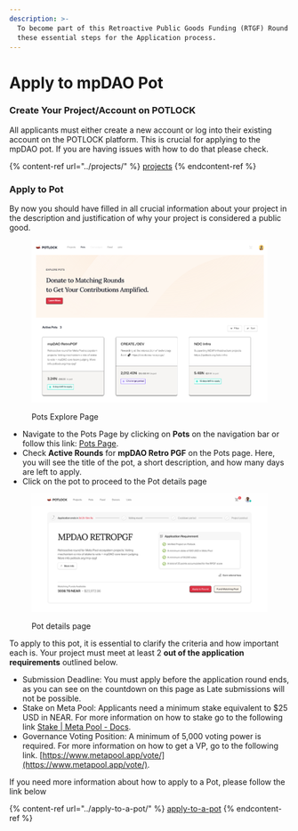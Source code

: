 ```yaml
---
description: >-
  To become part of this Retroactive Public Goods Funding (RTGF) Round 1, follow
  these essential steps for the Application process.
---
```


# Apply to mpDAO Pot

### Create Your Project/Account on POTLOCK

All applicants must either create a new account or log into their existing account on the POTLOCK platform. This is crucial for applying to the mpDAO pot. If you are having issues with how to do that please check.

{% content-ref url="../projects/" %}
[projects](../projects/)
{% endcontent-ref %}

### Apply to Pot

By now you should have filled in all crucial information about your project in the description and justification of why your project is considered a public good.

<figure><img src="../../.gitbook/assets/image (17).png" alt=""><figcaption><p>Pots Explore Page</p></figcaption></figure>

* Navigate to the Pots Page by clicking on **Pots** on the navigation bar or follow this link: [Pots Page](https://alpha.potlock.io/pots).
* Check **Active Rounds** for **mpDAO Retro PGF** on the Pots page. Here, you will see the title of the pot, a short description, and how many days are left to apply.&#x20;
* Click on the pot to proceed to the Pot details page

<figure><img src="../../.gitbook/assets/image (24).png" alt=""><figcaption><p>Pot details page</p></figcaption></figure>

To apply to this pot, it is essential to clarify the criteria and how important each is. Your project must meet at least 2 **out of the application requirements** outlined below.&#x20;

* Submission Deadline: You must apply before the application round ends, as you can see on the countdown on this page as Late submissions will not be possible.&#x20;
* Stake on Meta Pool: Applicants need a minimum stake equivalent to $25 USD in NEAR.                 For more information on how to stake go to the following link [Stake | Meta Pool - Docs](https://docs.metapool.app/master/meta-pool-ecosystem/stake).
* Governance Voting Position: A minimum of 5,000 voting power is required. For more information on how to get a VP, go to the following link. [https://www.metapool.app/vote/](https://www.metapool.app/vote/).

If you need more information about how to apply to a Pot, please follow the link below

{% content-ref url="../apply-to-a-pot/" %}
[apply-to-a-pot](../apply-to-a-pot/)
{% endcontent-ref %}


